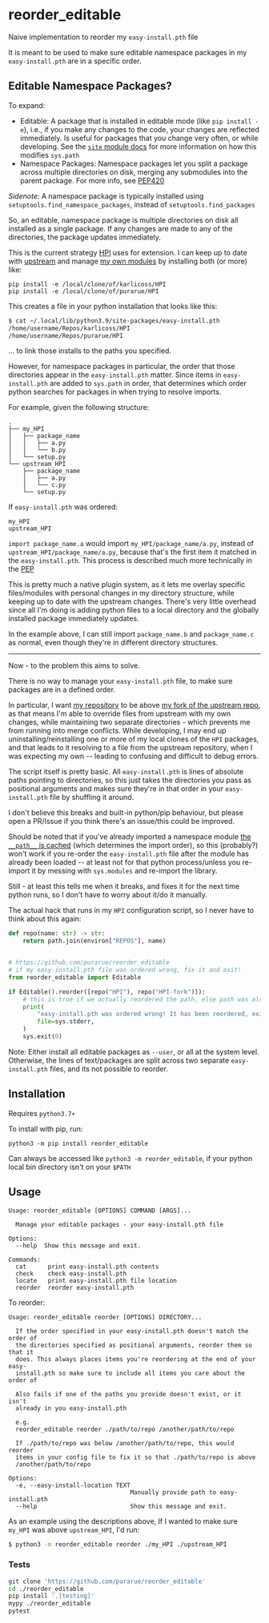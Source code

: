 # reorder_editable

Naive implementation to reorder my `easy-install.pth` file

It is meant to be used to make sure editable namespace packages in my `easy-install.pth` are in a specific order.

## Editable Namespace Packages?

To expand:

- Editable: A package that is installed in editable mode (like `pip install -e`), i.e., if you make any changes to the code, your changes are reflected immediately. Is useful for packages that you change very often, or while developing. See the [`site` module docs](https://docs.python.org/3.8/library/site.html) for more information on how this modifies `sys.path`
- Namespace Packages: Namespace packages let you split a package across multiple directories on disk, merging any submodules into the parent package. For more info, see [PEP420](https://www.python.org/dev/peps/pep-0420/#dynamic-path-computation)

_Sidenote_: A namespace package is typically installed using `setuptools.find_namespace_packages`, instead of `setuptools.find_packages`

So, an editable, namespace package is multiple directories on disk all installed as a single package. If any changes are made to any of the directories, the package updates immediately.

This is the current strategy [HPI](https://github.com/karlicoss/HPI) uses for extension. I can keep up to date with [upstream](https://github.com/karlicoss/HPI) and manage [my own modules](https://github.com/purarue/HPI) by installing both (or more) like:

```
pip install -e /local/clone/of/karlicoss/HPI
pip install -e /local/clone/of/purarue/HPI
```

This creates a file in your python installation that looks like this:

```bash
$ cat ~/.local/lib/python3.9/site-packages/easy-install.pth
/home/username/Repos/karlicoss/HPI
/home/username/Repos/purarue/HPI
```

... to link those installs to the paths you specified.

However, for namespace packages in particular, the order that those directories appear in the `easy-install.pth` matter. Since items in `easy-install.pth` are added to `sys.path` in order, that determines which order python searches for packages in when trying to resolve imports.

For example, given the following structure:

```
.
├── my_HPI
│   ├── package_name
│   │   ├── a.py
│   │   └── b.py
│   └── setup.py
└── upstream_HPI
    ├── package_name
    │   ├── a.py
    │   └── c.py
    └── setup.py
```

If `easy-install.pth` was ordered:

```
my_HPI
upstream_HPI
```

`import package_name.a` would import `my_HPI/package_name/a.py`, instead of `upstream_HPI/package_name/a.py`, because that's the first item it matched in the `easy-install.pth`. This process is described much more technically in the [PEP](https://www.python.org/dev/peps/pep-0420/#specification)

This is pretty much a native plugin system, as it lets me overlay specific files/modules with personal changes in my directory structure, while keeping up to date with the upstream changes. There's very little overhead since all I'm doing is adding python files to a local directory and the globally installed package immediately updates.

In the example above, I can still import `package_name.b` and `package_name.c` as normal, even though they're in different directory structures.

---

Now - to the problem this aims to solve.

There is no way to manage your `easy-install.pth` file, to make sure packages are in a defined order.

In particular, I want [my repository](https://github.com/purarue/HPI) to be above [my fork of the upstream repo](https://github.com/purarue/HPI-fork), as that means I'm able to override files from upstream with my own changes, while maintaining two separate directories - which prevents me from running into merge conflicts. While developing, I may end up uninstalling/reinstalling one or more of my local clones of the `HPI` packages, and that leads to it resolving to a file from the upstream repository, when I was expecting my own -- leading to confusing and difficult to debug errors.

The script itself is pretty basic. All `easy-install.pth` is lines of absolute paths pointing to directories, so this just takes the directories you pass as positional arguments and makes sure they're in that order in your `easy-install.pth` file by shuffling it around.

I don't believe this breaks and built-in python/pip behaviour, but please open a PR/Issue if you think there's an issue/this could be improved.

Should be noted that if you've already imported a namespace module [the `__path__` is cached](https://www.python.org/dev/peps/pep-0420/#rationale) (which determines the import order), so this (probably?) won't work if you re-order the `easy-install.pth` file after the module has already been loaded -- at least not for that python process/unless you re-import it by messing with `sys.modules` and re-import the library.

Still - at least this tells me when it breaks, and fixes it for the next time python runs, so I don't have to worry about it/do it manually.

The actual hack that runs in my `HPI` configuration script, so I never have to think about this again:

```python
def repo(name: str) -> str:
    return path.join(environ["REPOS"], name)


# https://github.com/purarue/reorder_editable
# if my easy-install.pth file was ordered wrong, fix it and exit!
from reorder_editable import Editable

if Editable().reorder([repo("HPI"), repo("HPI-fork")]):
    # this is true if we actually reordered the path, else path was already ordered
    print(
        "easy-install.pth was ordered wrong! It has been reordered, exiting to apply changes...",
        file=sys.stderr,
    )
    sys.exit(0)
```

Note: Either install all editable packages as `--user`, or all at the system level. Otherwise, the lines of text/packages are split across two separate `easy-install.pth` files, and its not possible to reorder.

## Installation

Requires `python3.7+`

To install with pip, run:

    python3 -m pip install reorder_editable

Can always be accessed like `python3 -m reorder_editable`, if your python local bin directory isn't on your `$PATH`

## Usage

```
Usage: reorder_editable [OPTIONS] COMMAND [ARGS]...

  Manage your editable packages - your easy-install.pth file

Options:
  --help  Show this message and exit.

Commands:
  cat      print easy-install.pth contents
  check    check easy-install.pth
  locate   print easy-install.pth file location
  reorder  reorder easy-install.pth
```

To reorder:

```
Usage: reorder_editable reorder [OPTIONS] DIRECTORY...

  If the order specified in your easy-install.pth doesn't match the order of
  the directories specified as positional arguments, reorder them so that it
  does. This always places items you're reordering at the end of your easy-
  install.pth so make sure to include all items you care about the order of

  Also fails if one of the paths you provide doesn't exist, or it isn't
  already in you easy-install.pth

  e.g.
  reorder_editable reorder ./path/to/repo /another/path/to/repo

  If ./path/to/repo was below /another/path/to/repo, this would reorder
  items in your config file to fix it so that ./path/to/repo is above
  /another/path/to/repo

Options:
  -e, --easy-install-location TEXT
                                  Manually provide path to easy-install.pth
  --help                          Show this message and exit.
```

As an example using the descriptions above, If I wanted to make sure `my_HPI` was above `upstream_HPI`, I'd run:

```bash
$ python3 -m reorder_editable reorder ./my_HPI ./upstream_HPI
```

### Tests

```bash
git clone 'https://github.com/purarue/reorder_editable'
cd ./reorder_editable
pip install '.[testing]'
mypy ./reorder_editable
pytest
```
